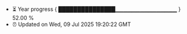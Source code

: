 - ⏳ Year progress { ███████████████▁▁▁▁▁▁▁▁▁▁▁▁▁▁▁ } 52.00 %
- ⏰ Updated on Wed, 09 Jul 2025 19:20:22 GMT

